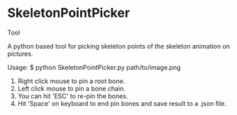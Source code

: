 # SkeletonPointPicker
Tool

A python based tool for picking skeleton points of the skeleton animation on pictures.

Usage: $ python SkeletonPointPicker.py path/to/image.png

  1. Right click mouse to pin a root bone.
  2. Left click mouse to pin a bone chain.
  3. You can hit 'ESC' to re-pin the bones.
  4. Hit 'Space' on keyboard to end pin bones and save result to a .json file.
